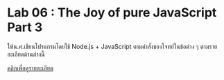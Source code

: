 # Lab 06 : The Joy of pure JavaScript Part 3

ให้น.ศ.เขียนโปรแกรมโดยใช้ Node.js + JavaScript ตามคำสั่งของโจทย์ในข้อต่าง ๆ ตามรายละเอียดด้านล่างนี้

[คลิกเพื่อดูรายละเอียด](https://o365cmu-my.sharepoint.com/:b:/g/personal/chayanin_s_cmu_ac_th1/EcTwP0OWQcpAhwZjVUb-CVYBatFar12LHkYAEMqLKjEqrg?e=BLIQB4)
